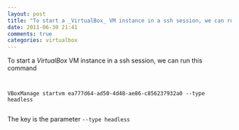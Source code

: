 ```yaml
---
layout: post
title: "To start a _VirtualBox_ VM instance in a ssh session, we can run this command"
date: 2011-06-30 21:41
comments: true
categories: virtualbox
---
```


To start a _VirtualBox_ VM instance in a ssh session, we can run this command
```


VBoxManage startvm ea777d64-ad50-4d48-ae86-c856237932a0 --type headless


```

The key is the parameter ``--type headless``

